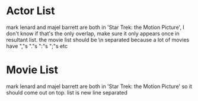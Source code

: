 # Actor List
mark lenard and majel barrett are both in 'Star Trek: the Motion Picture', I don't know if that's the only overlap, make sure it only appears once in resultant list.
the movie list should be \n separated because a lot of movies have ","s "."s ":"s ";"s etc

# Movie List
mark lenard and majel barrett are both in 'Star Trek: the Motion Picture' so it should come out on top.
list is new line separated